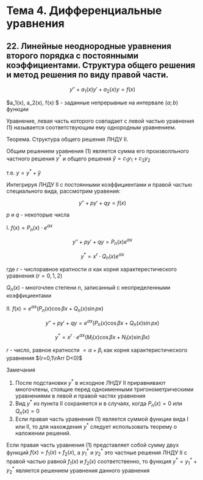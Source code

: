 # Тема 4. Дифференциальные уравнения

## 22. Линейные неоднородные уравнения второго порядка с постоянными коэффициентами. Структура общего решения и метод решения по виду правой части.

$$\tag{1} y'' +a_1 (x) y' + a_2 (x)y =f(x)$$

$a_1(x), a_2(x), f(x) $ - заданные непрерывные на интервале $(a;b)$ функции

Уравнение, левая часть которого совпадает с левой частью уравнения $(1)$  называется соответствующим ему однородным уравнением.

Теорема. Структура общего решения ЛНДУ II.

Общим решением уравнения $(1)$ является сумма его произволльного частного решения $y^*$ и общего решения $\hat{y}=c_1y_1 +c_2y_2$

т.е. $y=y^*+\hat{y}$

Интегрируя ЛНДУ II с постоянными коэффициентами и правой частью специального вида, рассмотрим уравения:

$$y''+py'+qy =f(x)$$

$p$ и $q$ - некоторые числа

I. $f(x) = P_n(x) \cdot e^{\alpha x}$

$$y'' + py' +qy = P_n(x) e^{\alpha x}$$

$$y^* = x^r \cdot Q_n(x) e^{\alpha x}$$

где $r$ - числоравное кратности $\alpha$ как корня характерестического уравнения $(r=0,1,2)$

$Q_n(x)$ - многочлен степени $n$, записанный с неопределенными коэффициентами

II. $f(x) = e^{\alpha x} (P_n (x) \cos{\beta x} + Q_n (x) \sin {px})$

$$y''+py' +qy = e^{\alpha x} (P_n (x) \cos{\beta x} + Q_n (x) \sin {px})$$

$$y^* = x^r \cdot e^{\alpha x} (M_l(x) \cos{\beta x} + N_l (x) \sin{\beta x})$$

$r$ - число, равное кратности $= \alpha + \beta_i$ как корня характеристического уравнения $(r=0,1\rArr D<0)$

Замечания
1. После подстановки $y^*$ в исходное ЛНДУ II приравнивают многочлены, стоящие перед одноименными тригонометрическими уравнениями в левой и правой частях уравнения
2. Вид $y^*$ из пункта II сохраняется и в случаях, когда $P_n (x) = 0$ или $Q_n(x) =0$
3. Если правая часть уравнения $(1)$ является суммой функции вида I или II, то для нахождения $y^*$ следует использовать теорему о наложении решений.

Если правая часть уравнения $(1)$ представляет собой сумму двух функций $f(x)=f_1(x) + f_2(x)$, а $y_1^*$ и $y_2^*$ это частные решения ЛНДУ II с правой частью равной $f_1(x)$ и $f_2(x)$ соответственно, то функция $y^* = y_1^* + y_2^*$ является решением уравнения данного уравнения